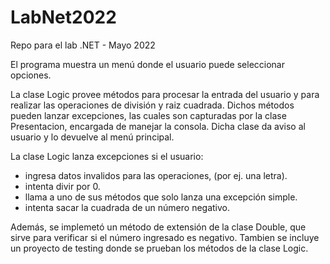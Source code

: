 # LabNet2022
Repo para el lab .NET - Mayo 2022

El programa muestra un menú donde el usuario puede seleccionar opciones.

La clase Logic provee métodos para procesar la entrada del usuario y para realizar las operaciones de división y raiz cuadrada. Dichos métodos pueden lanzar excepciones, las cuales son capturadas por la clase Presentacion, encargada de manejar la consola. Dicha clase da aviso al usuario y lo devuelve al menú principal.

La clase Logic lanza excepciones si el usuario:
- ingresa datos invalidos para las operaciones, (por ej. una letra).
- intenta divir por 0.
- llama a uno de sus métodos que solo lanza una excepción simple.
- intenta sacar la cuadrada de un número negativo.

Además, se implemetó un método de extensión de la clase Double, que sirve para verificar si el número ingresado es negativo.
Tambien se incluye un proyecto de testing donde se prueban los métodos de la clase Logic.
